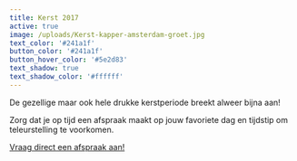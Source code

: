```yaml
---
title: Kerst 2017
active: true
image: /uploads/Kerst-kapper-amsterdam-groet.jpg
text_color: '#241a1f'
button_color: '#241a1f'
button_hover_color: '#5e2d83'
text_shadow: true
text_shadow_color: '#ffffff'
---
```



De gezellige maar ook hele drukke kerstperiode breekt alweer bijna aan!

Zorg dat je op tijd een afspraak maakt op jouw favoriete dag en tijdstip om teleurstelling te voorkomen.

[Vraag direct een afspraak aan!](http://www.koffijberg.nl/contact/)